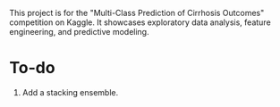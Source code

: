 This project is for the "Multi-Class Prediction of Cirrhosis Outcomes" competition on Kaggle. It showcases exploratory data analysis, feature engineering, and predictive modeling.

# To-do

1. Add a stacking ensemble.
